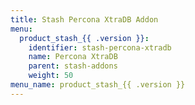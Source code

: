 ```yaml
---
title: Stash Percona XtraDB Addon
menu:
  product_stash_{{ .version }}:
    identifier: stash-percona-xtradb
    name: Percona XtraDB
    parent: stash-addons
    weight: 50
menu_name: product_stash_{{ .version }}
---
```

